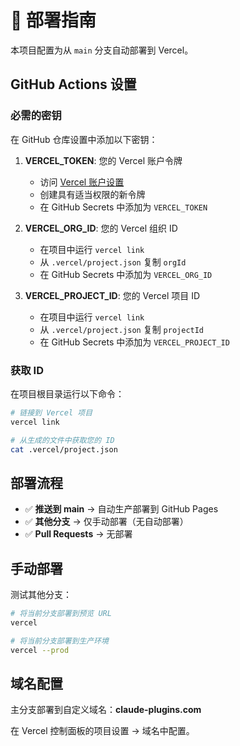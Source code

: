 # 🚀 部署指南

本项目配置为从 `main` 分支自动部署到 Vercel。

## GitHub Actions 设置

### 必需的密钥

在 GitHub 仓库设置中添加以下密钥：

1. **VERCEL_TOKEN**: 您的 Vercel 账户令牌
   - 访问 [Vercel 账户设置](https://vercel.com/account/tokens)
   - 创建具有适当权限的新令牌
   - 在 GitHub Secrets 中添加为 `VERCEL_TOKEN`

2. **VERCEL_ORG_ID**: 您的 Vercel 组织 ID
   - 在项目中运行 `vercel link`
   - 从 `.vercel/project.json` 复制 `orgId`
   - 在 GitHub Secrets 中添加为 `VERCEL_ORG_ID`

3. **VERCEL_PROJECT_ID**: 您的 Vercel 项目 ID
   - 在项目中运行 `vercel link`
   - 从 `.vercel/project.json` 复制 `projectId`
   - 在 GitHub Secrets 中添加为 `VERCEL_PROJECT_ID`

### 获取 ID

在项目根目录运行以下命令：

```bash
# 链接到 Vercel 项目
vercel link

# 从生成的文件中获取您的 ID
cat .vercel/project.json
```

## 部署流程

- ✅ **推送到 main** → 自动生产部署到 GitHub Pages
- ✅ **其他分支** → 仅手动部署（无自动部署）
- ✅ **Pull Requests** → 无部署

## 手动部署

测试其他分支：

```bash
# 将当前分支部署到预览 URL
vercel

# 将当前分支部署到生产环境
vercel --prod
```

## 域名配置

主分支部署到自定义域名：**claude-plugins.com**

在 Vercel 控制面板的项目设置 → 域名中配置。
